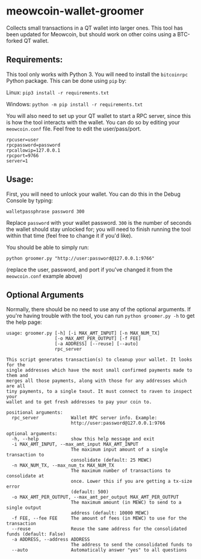 # meowcoin-wallet-groomer
Collects small transactions in a QT wallet into larger ones. This tool has been updated for Meowcoin, but should work on other coins using a BTC-forked QT wallet.

## Requirements:

This tool only works with Python 3. You will need to install the `bitcoinrpc` Python package. This can be done using `pip` by:

Linux:
`pip3 install -r requirements.txt`

Windows:
`python -m pip install -r requirements.txt`

You will also need to set up your QT wallet to start a RPC server, since this is how the tool interacts with the wallet. You can do so by editing your `meowcoin.conf` file. Feel free to edit the user/pass/port.

```
rpcuser=user
rpcpassword=password
rpcallowip=127.0.0.1
rpcport=9766
server=1
```

## Usage:

First, you will need to unlock your wallet. You can do this in the Debug Console by typing:

`walletpassphrase password 300`

Replace `password` with your wallet password. `300` is the number of seconds the wallet should stay unlocked for; you will need to finish running the tool within that time (feel free to change it if you'd like).

You should be able to simply run:

`python groomer.py "http://user:password@127.0.0.1:9766"`

(replace the user, password, and port if you've changed it from the `meowcoin.conf` example above)

## Optional Arguments

Normally, there should be no need to use any of the optional arguments. If you're having trouble with the tool, you can run `python groomer.py -h` to get the help page:

```
usage: groomer.py [-h] [-i MAX_AMT_INPUT] [-n MAX_NUM_TX]
                  [-o MAX_AMT_PER_OUTPUT] [-f FEE]
                  [-a ADDRESS] [--reuse] [--auto]
                  rpc_server

This script generates transaction(s) to cleanup your wallet. It looks for the
single addresses which have the most small confirmed payments made to them and
merges all those payments, along with those for any addresses which are all
tiny payments, to a single txout. It must connect to raven to inspect your
wallet and to get fresh addresses to pay your coin to.

positional arguments:
  rpc_server            Wallet RPC server info. Example:
                        http://user:password@127.0.0.1:9766

optional arguments:
  -h, --help            show this help message and exit
  -i MAX_AMT_INPUT, --max_amt_input MAX_AMT_INPUT
                        The maximum input amount of a single transaction to
                        consolidate (default: 25 MEWC)
  -n MAX_NUM_TX, --max_num_tx MAX_NUM_TX
                        The maximum number of transactions to consolidate at
                        once. Lower this if you are getting a tx-size error
                        (default: 500)
  -o MAX_AMT_PER_OUTPUT, --max_amt_per_output MAX_AMT_PER_OUTPUT
                        The maximum amount (in MEWC) to send to a single output
                        address (default: 10000 MEWC)
  -f FEE, --fee FEE     The amount of fees (in MEWC) to use for the transaction
  --reuse               Reuse the same address for the consolidated funds (default: False)
  -a ADDRESS, --address ADDRESS
                        The address to send the consolidated funds to
  --auto                Automatically answer "yes" to all questions
```
